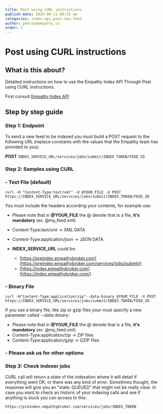 ```yaml
---
title: Post using CURL instructions
publish-date: 2020-06-11 09:33 am
categories: index-api,post-new-feed
author: pedroo@empathy.co
order: 1
---
```


# Post using CURL instructions

## What is this about?
Detailed instructions on how to use the Empathy Index API Through Post using CURL instructions.

First consult [Empathy Index API](/api-reference/index-api/)

## Step by step guide
### Step 1: Endpoint
To send a new feed to be indexed you must build a POST request to the following URL (replace constants with the values that the Empathy team has provided to you):

**POST** `INDEX_SERVICE_URL/services/jobs/submit/INDEX_TOKEN/FEED_ID`
### Step 2: Samples using CURL
### \- Text File (default)

```
curl -H "Content-Type:text/xml" -d @YOUR_FILE -X POST https://INDEX_SERVICE_URL/services/jobs/submit/INDEX_TOKEN/FEED_ID
```

  You must include the headers according your contents, for example use:

* Please note that in **@YOUR_FILE** the @ denote that is a file, **it's mandatory** (ex. @my_feed.xml)
* Content-Type:text/xml -> XML DATA
* Content-Type:application/json -> JSON DATA
* **INDEX_SERVICE_URL** could be:

  * [https://preindex.empathybroker.com](https://preindex.empathybroker.com/services/jobs/submit/)
  * [https://index.empathybroker.com](https://index.empathybroker.com/)

### \- Binary File

```
curl -H"Content-Type:application/zip"--data-binary @YOUR_FILE -X POST https://INDEX_SERVICE_URL/services/jobs/submit/INDEX_TOKEN/FEED_ID
```

  If you use a binary file, like zip or gzip files your must specify a new parameter called *\--data-binary*:

* Please note that in **@YOUR_FILE** the @ denote that is a file, **it's mandatory** (ex. @my_feed.xml)
* Content-Type:application/zip -> ZIP files
* Content-Type:application/gzip -> GZIP files

### \- Please ask us for other options

### Step 3: Check indexer jobs
CURL call will return a state of the indexation where it will detail if everything went OK, or there was any kind of error. Sometimes thought, the response will give you an "state: QUEUED" that might not be really clear. In case you want to check an historic of your indexing calls and see if anything is stuck you can access to this: 

`https://preindex.empathybroker.com/services/jobs/INDEX_TOKEN`



